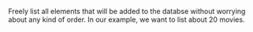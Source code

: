 Freely list all elements that will be added to the databse without worrying about any kind of order. In our example, we want to list about 20 movies.
